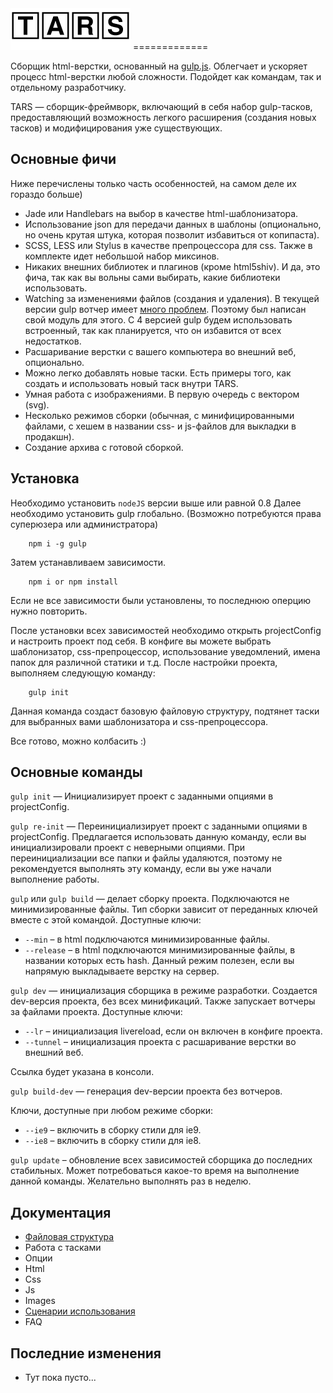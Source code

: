<img height="67" width="192" src="https://raw.githubusercontent.com/artem-malko/artwork/master/tars/logo.png">
=============

Сборщик html-верстки, основанный на <a href="http://gulpjs.com/" target="_blank">gulp.js</a>. Облегчает и ускоряет процесс html-верстки любой сложности. Подойдет как командам, так и отдельному разработчику.

TARS — сборщик-фреймворк, включающий в себя набор gulp-тасков, предоставляющий возможность легкого расширения (создания новых тасков) и модифицирования уже существующих.

Основные фичи
-------------

Ниже перечислены только часть особенностей, на самом деле их гораздо больше)

* Jade или Handlebars на выбор в качестве html-шаблонизатора.
* Использование json для передачи данных в шаблоны (опционально, но очень крутая штука, которая позволит избавиться от копипаста).
* SCSS, LESS или Stylus в качестве препроцессора для css. Также в комплекте идет небольшой набор миксинов.
* Никаких внешних библиотек и плагинов (кроме html5shiv). И да, это фича, так как вы вольны сами выбирать, какие библиотеки использовать.
* Watching за изменениями файлов (создания и удаления). В текущей версии gulp вотчер имеет <a href="https://github.com/gulpjs/gulp/issues/651" target="_blank">много проблем</a>. Поэтому был написан свой модуль для этого. С 4 версией gulp будем использовать встроенный, так как планируется, что он избавится от всех недостатков.
* Расшаривание верстки с вашего компьютера во внешний веб, опционально.
* Можно легко добавлять новые таски. Есть примеры того, как создать и использовать новый таск внутри TARS.
* Умная работа с изображениями. В первую очередь с вектором (svg).
* Несколько режимов сборки (обычная, с минифицированными файлами, с хешем в названии css- и js-файлов для выкладки в продакшн).
* Создание архива с готовой сборкой.

Установка
----------

Необходимо установить `nodeJS` версии выше или равной 0.8
Далее необходимо установить gulp глобально. (Возможно потребуются права суперюзера или администратора)

```shell
    npm i -g gulp
```

Затем устанавливаем зависимости.

```shell
    npm i or npm install
```

Если не все зависимости были установлены, то последнюю оперцию нужно повторить.

После установки всех зависимостей необходимо открыть projectConfig и настроить проект под себя. В конфиге вы можете выбрать шаблонизатор, css-препроцессор, использование уведомлений, имена папок для различной статики и т.д.
После настройки проекта, выполняем следующую команду:    

```shell
    gulp init
```

Данная команда создаст базовую файловую структуру, подтянет таски для выбранных вами шаблонизатора и css-препроцессора.

Все готово, можно колбасить :)

Основные команды
----------------

`gulp init` — Инициализирует проект с заданными опциями в projectConfig.

`gulp re-init` — Переинициализирует проект с заданными опциями в projectConfig. Предлагается использовать данную команду, если вы инициализировали проект с неверными опциями. При переинициализации все папки и файлы удаляются, поэтому не рекомендуется выполнять эту команду, если вы уже начали выполнение работы.

`gulp` или `gulp build` — делает сборку проекта. Подключаются не минимизированные файлы. Тип сборки зависит от переданных ключей вместе с этой командой. Доступные ключи:

* `--min` – в html подключаются минимизированные файлы.
* `--release` – в html подключаются минимизированные файлы, в названии которых есть hash. Данный режим полезен, если вы напрямую выкладываете верстку на сервер. 

`gulp dev` — инициализация сборщика в режиме разработки. Создается dev-версия проекта, без всех минификаций. Также запускает вотчеры за файлами проекта. Доступные ключи:

* `--lr` – инициализация livereload, если он включен в конфиге проекта.
* `--tunnel` – инициализация проекта с расшаривание верстки во внешний веб.

Ссылка будет указана в консоли.

`gulp build-dev` — генерация dev-версии проекта без вотчеров.

Ключи, доступные при любом режиме сборки:
* `--ie9` – включить в сборку стили для ie9.
* `--ie8` – включить в сборку стили для ie8.

`gulp update` – обновление всех зависимостей сборщика до последних стабильных. Может потребоваться какое-то время на выполнение данной команды. Желательно выполнять раз в неделю.

Документация
------------
* <a href="https://github.com/artem-malko/tars/blob/master/docs/file-structure.md">Файловая структура</a>
* Работа с тасками
* Опции
* Html
* Css
* Js
* Images
* <a href="https://github.com/artem-malko/tars/blob/master/docs/scenarios.md">Сценарии использования</a>
* FAQ

Последние изменения
-------------------
* Тут пока пусто...
